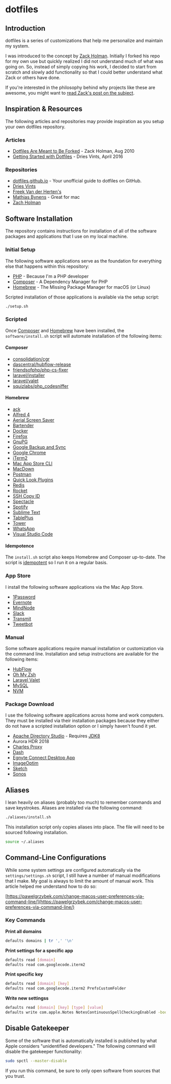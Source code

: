 # dotfiles

## Introduction

dotfiles is a series of customizations that help me personalize and maintain my system.

I was introduced to the concept by [Zack Holman](https://github.com/holman/dotfiles). Initially I forked his repo for my own use but quickly realized I did not understand much of what was going on. So, instead of simply copying his work, I decided to start from scratch and slowly add functionality so that I could better understand what Zack or others have done.

If you're interested in the philosophy behind why projects like these are awesome, you might want to [read Zack's post on the
subject](http://zachholman.com/2010/08/dotfiles-are-meant-to-be-forked/).

## Inspiration & Resources

The following articles and repositories may provide inspiration as you setup your own dotfiles repository.

### Articles

* [Dotfiles Are Meant to Be Forked](http://zachholman.com/2010/08/dotfiles-are-meant-to-be-forked/) - Zack Holman, Aug 2010
* [Getting Started with Dotfiles](https://driesvints.com/blog/getting-started-with-dotfiles/) - Dries Vints, April 2016

### Repositories

* [dotfiles.github.io](https://dotfiles.github.io/) - Your unofficial guide to dotfiles on GitHub.
* [Dries Vints](https://github.com/driesvints/dotfiles)
* [Freek Van der Herten's](https://github.com/freekmurze/dotfiles)
* [Mathias Bynens](https://github.com/mathiasbynens/dotfiles) - Great for mac
* [Zach Holman](https://github.com/holman/dotfiles)

## Software Installation

The repository contains instructions for installation of all of the software packages and applications that I use on my local machine.

### Initial Setup

The following software applications serve as the foundation for everything else that happens within this repository:

* [PHP](https://www.php.net/) - Because I'm a PHP developer
* [Composer](https://getcomposer.org/) - A Dependency Manager for PHP
* [Homebrew](https://brew.sh/) - The Missing Package Manager for macOS (or Linux)

Scripted installation of those applications is available via the setup script:

```bash
./setup.sh
```

### Scripted

Once [Composer](software/composer.md) and [Homebrew](software/homebrew.md) have been installed, the `software/install.sh` script will automate installation of the following items:

#### Composer

* [consolidation/cgr](https://github.com/consolidation/cgr)
* [dascentral/hubflow-release](https://packagist.org/packages/dascentral/hubflow-release)
* [friendsofphp/php-cs-fixer](https://github.com/FriendsOfPHP/PHP-CS-Fixer)
* [laravel/installer](https://laravel.com/docs/master/installation#installing-laravel)
* [laravel/valet](https://laravel.com/docs/master/valet)
* [squizlabs/php_codesniffer](https://github.com/squizlabs/PHP_CodeSniffer)

#### Homebrew

* [ack](https://beyondgrep.com/install/)
* [Alfred 4](https://www.alfredapp.com/)
* [Aerial Screen Saver](https://github.com/JohnCoates/Aerial)
* [Bartender](https://www.macbartender.com)
* [Docker](https://www.docker.com/products/docker-desktop)
* [Firefox](https://www.mozilla.org/en-US/exp/firefox/new/)
* [GnuPG](https://gnupg.org)
* [Google Backup and Sync](https://www.google.com/drive/download/backup-and-sync/)
* [Google Chrome](https://www.google.com/chrome)
* [iTerm2](https://www.iterm2.com/)
* [Mac App Store CLI](https://github.com/mas-cli/mas)
* [MacDown](https://macdown.uranusjr.com/)
* [Postman](https://www.getpostman.com)
* [Quick Look Plugins](https://github.com/sindresorhus/quick-look-plugins)
* [Redis](https://redis.io/)
* [Rocket](https://matthewpalmer.net/rocket/)
* [SSH Copy ID](https://www.ssh.com/ssh/copy-id)
* [Spectacle](https://www.spectacleapp.com/)
* [Spotify](https://www.spotify.com/us/)
* [Sublime Text](www.sublimetext.com/)
* [TablePlus](https://tableplus.io)
* [Tower](https://www.git-tower.com/mac)
* [WhatsApp](https://www.whatsapp.com)
* [Visual Studio Code](https://code.visualstudio.com)

#### Idempotence

The `install.sh` script also keeps Homebrew and Composer up-to-date. The script is [idempotent](https://en.wikipedia.org/wiki/Idempotence) so I run it on a regular basis.

### App Store

I install the following software applications via the Mac App Store.

* [1Password](https://1password.com/)
* [Evernote](https://evernote.com/download)
* [MindNode](https://mindnode.com/)
* [Slack](https://slack.com/)
* [Transmit](https://panic.com/transmit/)
* [Tweetbot](https://tapbots.com/tweetbot/mac/)

### Manual

Some software applications require manual installation or customization via the command line. Installation and setup instructions are available for the following items:

* [HubFlow](software/hubflow.md)
* [Oh My Zsh](software/zsh.md)
* [Laravel Valet](software/laravel-valet.md)
* [MySQL](software/mysql.md)
* [NVM](software/nvm.md)

### Package Download

I use the following software applications across home and work computers. They must be installed via their installation packages because they either do not have a scripted installation option or I simply haven't found it yet.

* [Apache Directory Studio](http://directory.apache.org/studio/) - Requires [JDK8](https://www.oracle.com/technetwork/pt/java/javase/downloads/jdk8-downloads-2133151.html)
* Aurora HDR 2018
* [Charles Proxy](https://www.charlesproxy.com/)
* [Dash](https://kapeli.com/dash)
* [Egnyte Connect Desktop App](https://akqa.egnyte.com/app/index.do#appstore/addons-integrations/)
* [ImageOptim](https://imageoptim.com/mac)
* [Sketch](https://www.sketchapp.com/)
* [Sonos](http://www.sonos.com/en-us/controller-app)

## Aliases

I lean heavily on aliases (probably too much) to remember commands and save keystrokes. Aliases are installed via the following command:

```bash
./aliases/install.sh
```

This installation script only copies aliases into place. The file will need to be sourced following installation.

```bash
source ~/.aliases
```

## Command-Line Configurations

While some system settings are configured automatically via the `settings/settings.sh` script, I still have a number of manual modifications that I make. My goal is always to limit the amount of manual work. This article helped me understand how to do so:

[https://pawelgrzybek.com/change-macos-user-preferences-via-command-line/](https://pawelgrzybek.com/change-macos-user-preferences-via-command-line/)

### Key Commands

**Print all domains**

```bash
defaults domains | tr ',' '\n'
```

**Print settings for a specific app**

```bash
defaults read [domain]
defaults read com.googlecode.iterm2
```

**Print specific key**

```bash
defaults read [domain] [key]
defaults read com.googlecode.iterm2 PrefsCustomFolder
```

**Write new settingss**

```bash
defaults read [domain] [key] [type] [value]
defaults write com.apple.Notes NotesContinuousSpellCheckingEnabled -bool true
```

## Disable Gatekeeper

Some of the software that is automatically installed is published by what Apple considers "unidentified developers." The following command will disable the gatekeeper functionality:

```bash
sudo spctl --master-disable
```

If you run this command, be sure to only open software from sources that you trust.

